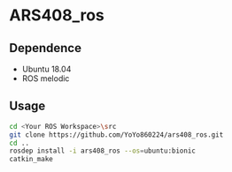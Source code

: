 # ARS408_ros

## Dependence
* Ubuntu 18.04
* ROS melodic

## Usage
```bash
cd <Your ROS Workspace>\src
git clone https://github.com/YoYo860224/ars408_ros.git
cd ..
rosdep install -i ars408_ros --os=ubuntu:bionic
catkin_make
```